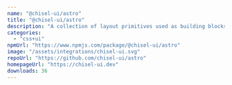```yaml
---
name: "@chisel-ui/astro"
title: "@chisel-ui/astro"
description: "A collection of layout primitives used as building blocks for common layout patterns."
categories:
  - "css+ui"
npmUrl: "https://www.npmjs.com/package/@chisel-ui/astro"
image: "/assets/integrations/chisel-ui.svg"
repoUrl: "https://github.com/chisel-ui/astro"
homepageUrl: "https://chisel-ui.dev"
downloads: 36
---
```

